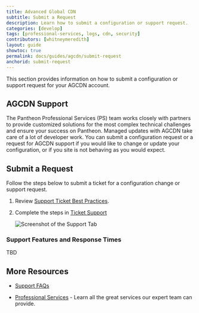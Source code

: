 ```yaml
---
title: Advanced Global CDN
subtitle: Submit a Request
description: Learn how to submit a configuration or support request.
categories: [develop]
tags: [professional-services, logs, cdn, security]
contributors: [whitneymeredith]
layout: guide
showtoc: true
permalink: docs/guides/agcdn/submit-request
anchorid: submit-request
---
```


This section provides information on how to submit a configuration or support request for your AGCDN account.

## AGCDN Support

The Pantheon Professional Services (PS) team works closely with partners to provide customized solutions for the most complex technical challenges and ensure your success on Pantheon. Managed updates with AGCDN take care of a lot of developer work. You can submit a configuration request or a request for AGCDN support if you would like to change or update your configuration, or if you site is not behaving as you would expect.

## Submit a Request

Follow the steps below to submit a ticket for a configuration change or support request.

1. Review [Support Ticket Best Practices](/guides/support/support-ticket/#best-practices).

1. Complete the steps in [Ticket Support](/guides/support/contact-support/#ticket-support) 

    ![Screenshot of the Support Tab](../../../images/dashboard/support-tab.png)


### Support Features and Response Times

TBD

## More Resources

- [Support FAQs](/guides/support/faq/)

- [Professional Services](/guides/professional-services) - Learn all the great services our expert team can provide.
